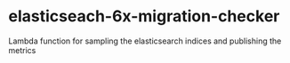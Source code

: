 # elasticseach-6x-migration-checker
Lambda function for sampling the elasticsearch indices and publishing the metrics
